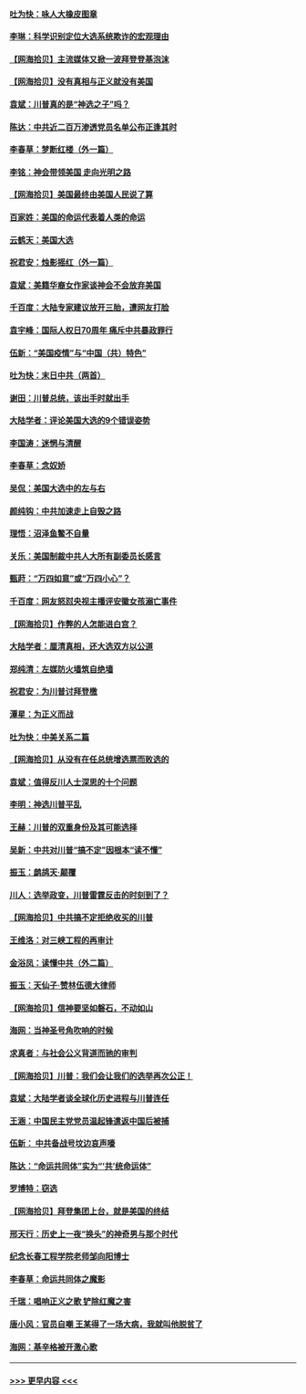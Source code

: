 #### [吐为快：咏人大橡皮图章](../pages/nsc993/n12624470.md?t=12170651) 
#### [李琳：科学识别定位大选系统欺诈的宏观理由](../pages/nsc993/n12624340.md?t=12170651) 
#### [【网海拾贝】主流媒体又掀一波拜登登基泡沫](../pages/nsc993/n12624000.md?t=12170651) 
#### [【网海拾贝】没有真相与正义就没有美国](../pages/nsc993/n12621885.md?t=12170651) 
#### [袁斌：川普真的是“神选之子”吗？](../pages/nsc993/n12621749.md?t=12170651) 
#### [陈达：中共近二百万渗透党员名单公布正逢其时](../pages/nsc993/n12620870.md?t=12170651) 
#### [李春草：梦断红楼（外一篇）](../pages/nsc993/n12619122.md?t=12170651) 
#### [李铭：神会带领美国 走向光明之路](../pages/nsc993/n12618584.md?t=12170651) 
#### [【网海拾贝】美国最终由美国人民说了算](../pages/nsc993/n12617255.md?t=12170651) 
#### [百家姓：美国的命运代表着人类的命运](../pages/nsc993/n12615838.md?t=12170651) 
#### [云鹤天：美国大选](../pages/nsc993/n12615994.md?t=12170651) 
#### [祝君安：烛影摇红（外一篇）](../pages/nsc993/n12615975.md?t=12170651) 
#### [袁斌：美籍华裔女作家谈神会不会放弃美国](../pages/nsc993/n12615263.md?t=12170651) 
#### [千百度：大陆专家建议放开三胎，遭网友打脸](../pages/nsc993/n12614456.md?t=12170651) 
#### [袁宇峰：国际人权日70周年 痛斥中共暴政罪行](../pages/nsc993/n12611965.md?t=12170651) 
#### [伍新：“美国疫情”与“中国（共）特色”](../pages/nsc993/n12611463.md?t=12170651) 
#### [吐为快：末日中共（两首）](../pages/nsc993/n12611461.md?t=12170651) 
#### [谢田：川普总统，该出手时就出手](../pages/nsc993/n12610905.md?t=12170651) 
#### [大陆学者：评论美国大选的9个错误姿势](../pages/nsc993/n12609586.md?t=12170651) 
#### [李国涛：迷惘与清醒](../pages/nsc993/n12607532.md?t=12170651) 
#### [李春草：念奴娇](../pages/nsc993/n12607083.md?t=12170651) 
#### [吴侃：美国大选中的左与右](../pages/nsc993/n12607054.md?t=12170651) 
#### [颜纯钩：中共加速走上自毁之路](../pages/nsc993/n12606473.md?t=12170651) 
#### [理悟：沼泽鱼鳖不自量](../pages/nsc993/n12606454.md?t=12170651) 
#### [关乐：美国制裁中共人大所有副委员长感言](../pages/nsc993/n12606442.md?t=12170651) 
#### [甄莳：“万四如意”或“万四小心”？](../pages/nsc993/n12606091.md?t=12170651) 
#### [千百度：网友怒怼央视主播评安徽女孩溺亡事件](../pages/nsc993/n12605370.md?t=12170651) 
#### [【网海拾贝】作弊的人怎能进白宫？](../pages/nsc993/n12603546.md?t=12170651) 
#### [大陆学者：厘清真相，还大选双方以公道](../pages/nsc993/n12603475.md?t=12170651) 
#### [郑纯清：左媒防火墙筑自绝墙](../pages/nsc993/n12602226.md?t=12170651) 
#### [祝君安：为川普讨拜登檄](../pages/nsc993/n12602199.md?t=12170651) 
#### [潭星：为正义而战](../pages/nsc993/n12600926.md?t=12170651) 
#### [吐为快：中美关系二篇](../pages/nsc993/n12600908.md?t=12170651) 
#### [【网海拾贝】从没有在任总统增选票而败选的](../pages/nsc993/n12600435.md?t=12170651) 
#### [袁斌：值得反川人士深思的十个问题](../pages/nsc993/n12600332.md?t=12170651) 
#### [李明：神选川普平乱](../pages/nsc993/n12599751.md?t=12170651) 
#### [王赫：川普的双重身份及其可能选择](../pages/nsc993/n12599723.md?t=12170651) 
#### [吴新：中共对川普“搞不定”因根本“读不懂”](../pages/nsc993/n12599502.md?t=12170651) 
#### [振玉：鹧鸪天‧颠覆](../pages/nsc993/n12599494.md?t=12170651) 
#### [川人：选举政变，川普雷霆反击的时刻到了？](../pages/nsc993/n12599291.md?t=12170651) 
#### [【网海拾贝】中共搞不定拒绝收买的川普](../pages/nsc993/n12598955.md?t=12170651) 
#### [王维洛：对三峡工程的再审计](../pages/nsc993/n12598436.md?t=12170651) 
#### [金浴凤：读懂中共（外二篇）](../pages/nsc993/n12597943.md?t=12170651) 
#### [振玉：天仙子‧赞林伍德大律师](../pages/nsc993/n12597929.md?t=12170651) 
#### [【网海拾贝】信神要坚如磐石，不动如山](../pages/nsc993/n12597901.md?t=12170651) 
#### [海网：当神圣号角吹响的时候](../pages/nsc993/n12595891.md?t=12170651) 
#### [求真者：与社会公义背道而驰的审判](../pages/nsc993/n12595868.md?t=12170651) 
#### [【网海拾贝】川普：我们会让我们的选举再次公正！](../pages/nsc993/n12594930.md?t=12170651) 
#### [袁斌：大陆学者谈全球化历史进程与川普连任](../pages/nsc993/n12594690.md?t=12170651) 
#### [王涵：中国民主党党员温起锋遣返中国后被捕](../pages/nsc993/n12594540.md?t=12170651) 
#### [伍新： 中共备战号坟边哀声嚎](../pages/nsc993/n12593086.md?t=12170651) 
#### [陈达：“命运共同体”实为“‘共’统命运体”](../pages/nsc993/n12590865.md?t=12170651) 
#### [罗博特：窃选](../pages/nsc993/n12590619.md?t=12170651) 
#### [【网海拾贝】拜登集团上台，就是美国的终结](../pages/nsc993/n12589725.md?t=12170651) 
#### [邢天行：历史上一夜“换头”的神奇男与那个时代](../pages/nsc993/n12589424.md?t=12170651) 
#### [纪念长春工程学院老师邹向阳博士](../pages/nsc993/n12585390.md?t=12170651) 
#### [李春草：命运共同体之魔影](../pages/nsc993/n12585026.md?t=12170651) 
#### [千瑞：唱响正义之歌 铲除红魔之害](../pages/nsc993/n12585002.md?t=12170651) 
#### [唐小风：官员自嘲 王某得了一场大病，我就叫他脱贫了](../pages/nsc993/n12584981.md?t=12170651) 
#### [海网：基辛格被开激心歌](../pages/nsc993/n12584946.md?t=12170651) 

----
#### [ >>> 更早内容 <<< ](../indexes/nsc993-earlier.md)
